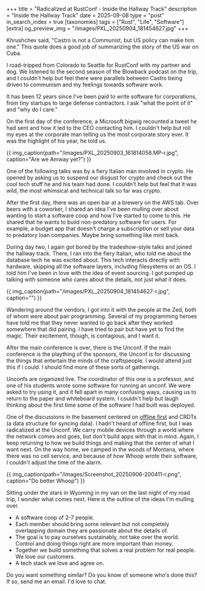 +++
title = "Radicalized at RustConf - Inside the Hallway Track"
description = "Inside the Hallway Track"
date = 2025-09-08
type = "post"
in_search_index = true
[taxonomies]
tags = ["Rust", "Life", "Software"]
[extra]
og_preview_img = "/images/PXL_20250904_181454627.jpg"
+++

Khrushchev said, "Castro is not a Communist, but US policy can make him one." This quote does a good job of summarizing the story of the US war on Cuba.

I road-tripped from Colorado to Seattle for RustConf with my partner and dog. We listened to the second season of the Blowback podcast on the trip, and I couldn't help but feel there were parallels between Castro being driven to communism and my feelings towards software work.

It has been 12 years since I've been paid to write software for corporations, from tiny startups to large defense contractors. I ask "what the point of it" and "why do I care."

On the first day of the conference, a Microsoft bigwig recounted a tweet he had sent and how it led to the CEO contacting him. I couldn't help but roll my eyes at the corporate man telling us the most corporate story ever. It was the highlight of his year, he told us.

{{ img_caption(path="/images/PXL_20250903_161814058.MP-r.jpg", caption="Are we Amway yet?") }}

One of the following talks was by a fiery Italian man involved in crypto. He opened by asking us to suspend our disgust for crypto and check out the cool tech stuff he and his team had done. I couldn't help but feel that it was wild, the most whimsical and technical talk so far was crypto.

After the first day, there was an open bar at a brewery on the AWS tab. Over beers with a coworker, I shared an idea I've been mulling over about wanting to start a software coop and how I've started to come to this. He shared that he wants to build non-predatory software for users. For example, a budget app that doesn't charge a subscription or sell your data to predatory loan companies. Maybe bring something like mint back.

During day two, I again got bored by the tradeshow-style talks and joined the hallway track. There, I ran into the fiery Italian, who told me about the database tech he was excited about. This tech interacts directly with hardware, skipping all the software layers, including filesystems or an OS. I told him I've been in love with the idea of event sourcing. I got pumped up talking with someone who cares about the details, not just what it does.

{{ img_caption(path="/images/PXL_20250904_181454627-r.jpg", caption="") }}

Wandering around the vendors, I got into it with the people at the Zed, both of whom were about pair programming. Several of my programming heroes have told me that they never wanted to go back after they worked somewhere that did pairing. I have tried to pair but have yet to find the magic. Their excitement, though, is contagious, and I want it.

After the main conference is over, there is the Unconf. If the main conference is the plaything of the sponsors, the Unconf is for discussing the things that entertain the minds of the craftspeople. I would attend just this if I could. I should find more of these sorts of gatherings.

Unconfs are organized live. The coordinator of this one is a professor, and one of his students wrote some software for running an unconf. We were asked to try using it, and it fell apart in many confusing ways, causing us to return to the paper and whiteboard system. I couldn't help but laugh thinking about the first time some of the software I had built was deployed.

One of the discussions in the basement centered on [offline first](https://offlinefirst.org/) and CRDTs (a data structure for syncing data). I hadn't heard of offline first, but I was radicalized at the Unconf. We carry mobile devices through a world where the network comes and goes, but don't build apps with that in mind. Again, I keep returning to how we build things and making that the center of what I want next. On the way home, we camped in the woods of Montana, where there was no cell service, and because of how Whoop wrote their software, I couldn't adjust the time of the alarm.

{{ img_caption(path="/images/Screenshot_20250906-200411-r.png", caption="Do better Whoop") }}

Sitting under the stars in Wyoming in my van on the last night of my road trip, I wonder what comes next. Here is the outline of the ideas I'm mulling over.

- A software coop of 2-7 people.
- Each member should bring some relevant but not completely overlapping domain they are passionate about the details of.
- The goal is to pay ourselves sustainably, not take over the world. Control and doing things right are more important than money.
- Together we build something that solves a real problem for real people. We love our customers.
- A tech stack we love and agree on.

Do you want something similar? Do you know of someone who's done this? If so, send me an email. I'd love to chat.
